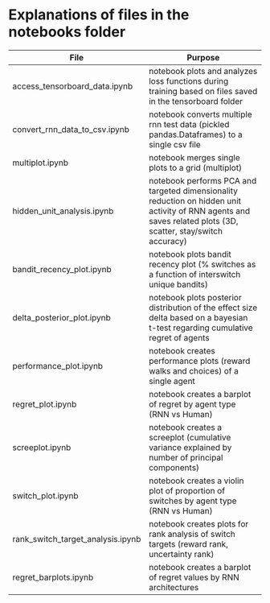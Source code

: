 # Explanations of files in the notebooks folder


| File        | Purpose           |
| ------------- |---------------| 
| access_tensorboard_data.ipynb     | notebook plots and analyzes loss functions during training based on files saved in the tensorboard folder |
| convert_rnn_data_to_csv.ipynb        | notebook converts multiple rnn test data (pickled pandas.Dataframes) to a single csv file           |
| multiplot.ipynb        | notebook merges single plots to a grid (multiplot)           |
| hidden_unit_analysis.ipynb        | notebook performs PCA and targeted dimensionality reduction on hidden unit activity of RNN agents and saves related plots (3D, scatter, stay/switch accuracy)           |
| bandit_recency_plot.ipynb        | notebook plots bandit recency plot (% switches as a function of interswitch unique bandits)           |
| delta_posterior_plot.ipynb        | notebook plots posterior distribution of the effect size delta based on a bayesian t-test regarding cumulative regret of agents           |
| performance_plot.ipynb        | notebook creates performance plots (reward walks and choices) of a single agent           |
| regret_plot.ipynb        | notebook creates a barplot of regret by agent type (RNN vs Human)           |
| screeplot.ipynb        | notebook creates a screeplot (cumulative variance explained by number of principal components)           |
| switch_plot.ipynb       | notebook creates a violin plot of proportion of switches by agent type (RNN vs Human)           |
| rank_switch_target_analysis.ipynb        | notebook creates plots for rank analysis of switch targets (reward rank, uncertainty rank)           |
| regret_barplots.ipynb       | notebook creates a barplot of regret values by RNN architectures           |

